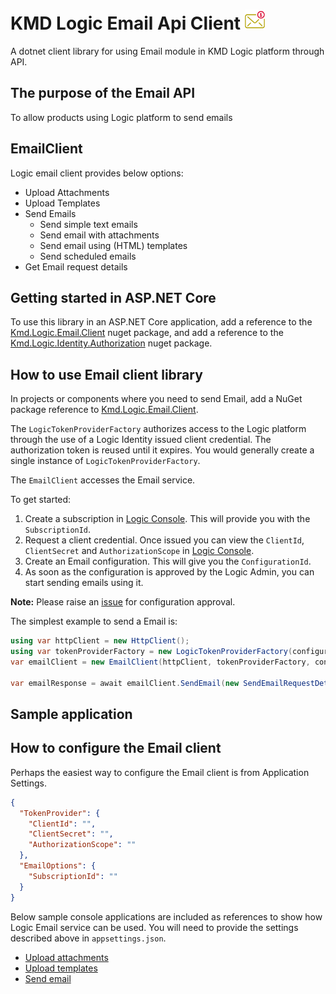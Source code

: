 ﻿# KMD Logic Email Api Client ![Email icon](Email.png)

A dotnet client library for using Email module in KMD Logic platform through API.
## The purpose of the Email API

To allow products using Logic platform to send emails  

## EmailClient

Logic email client provides below options:
* Upload Attachments
* Upload Templates 
* Send Emails
  * Send simple text emails
  * Send email with attachments
  * Send email using (HTML) templates
  * Send scheduled emails
* Get Email request details

## Getting started in ASP.NET Core

To use this library in an ASP.NET Core application, 
add a reference to the [Kmd.Logic.Email.Client](https://www.nuget.org/packages/Kmd.Logic.Email.Client) nuget package, 
and add a reference to the [Kmd.Logic.Identity.Authorization](https://www.nuget.org/packages/Kmd.Logic.Identity.Authorization) nuget package.

## How to use Email client library

In projects or components where you need to send Email, add a NuGet package reference to [Kmd.Logic.Email.Client](https://www.nuget.org/packages/Kmd.Logic.Email.Client).

The `LogicTokenProviderFactory` authorizes access to the Logic platform through the use of a Logic Identity issued client credential. The authorization token is reused until it expires. You would generally create a single instance of `LogicTokenProviderFactory`.

The `EmailClient` accesses the Email service.

To get started:

1. Create a subscription in [Logic Console](https://console.kmdlogic.io). This will provide you with the `SubscriptionId`.
2. Request a client credential. Once issued you can view the `ClientId`, `ClientSecret` and `AuthorizationScope` in [Logic Console](https://console.kmdlogic.io).
3. Create an Email configuration. This will give you the `ConfigurationId`.
4. As soon as the configuration is approved by the Logic Admin, you can start sending emails using it.

**Note:** Please raise an [issue](https://dev.azure.com/kmddk/KMDLoGIC/_dashboards/dashboard/02f46530-28bb-4962-bc2a-a12eabfe383e) for configuration approval.

The simplest example to send a Email is:

```C#
using var httpClient = new HttpClient();
using var tokenProviderFactory = new LogicTokenProviderFactory(configuration.TokenProvider);
var emailClient = new EmailClient(httpClient, tokenProviderFactory, configuration.EmailOptions);

var emailResponse = await emailClient.SendEmail(new SendEmailRequestDetails()).ConfigureAwait(false);

```
## Sample application
## How to configure the Email client

Perhaps the easiest way to configure the Email client is from Application Settings.

```json
{
  "TokenProvider": {
    "ClientId": "",
    "ClientSecret": "",
    "AuthorizationScope": ""
  },
  "EmailOptions": {
    "SubscriptionId": ""
  }
}
```

Below sample console applications are included as references to show how Logic Email service can be used. You will need to provide the settings described above in `appsettings.json`.
* [Upload attachments](https://github.com/kmdlogic/kmd-logic-email-client/tree/dev/sample/Kmd.Logic.Email.Client.AttachmentsSample)
* [Upload templates](https://github.com/kmdlogic/kmd-logic-email-client/tree/dev/sample/Kmd.Logic.Email.Client.TemplateSample)
* [Send email](https://github.com/kmdlogic/kmd-logic-email-client/tree/dev/sample/Kmd.Logic.Email.Client.SendEmailSample)